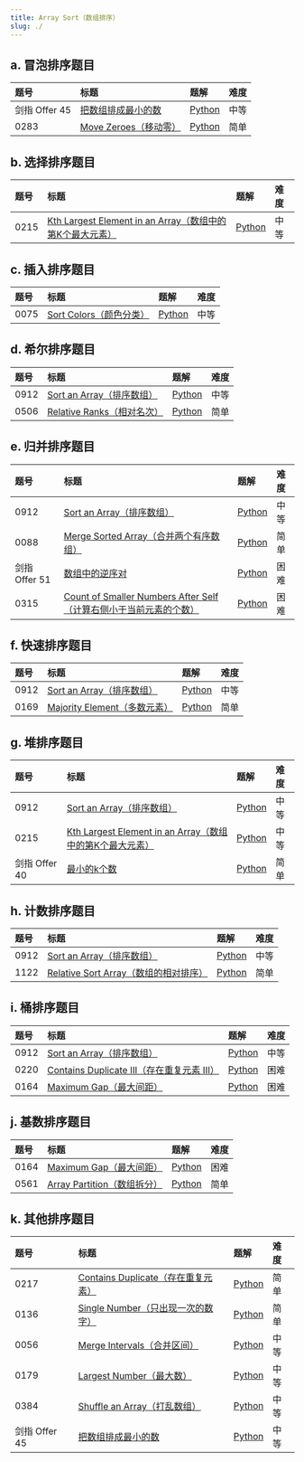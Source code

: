 ```yaml
---
title: Array Sort（数组排序）
slug: ./
---
```


## a. 冒泡排序题目

| 题号          | 标题                                 | 题解                                                                      | 难度 |
| :------------ | :----------------------------------- | :------------------------------------------------------------------------ | :--- |
| 剑指 Offer 45 | [把数组排成最小的数][bszpczxds]      | [Python](./01-Bubble-Sort/01-ba-shu-zu-pai-cheng-zui-xiao-de-shu-lcof.md) | 中等 |
| 0283          | [Move Zeroes（移动零）][move-zeroes] | [Python](./)                                                              | 简单 |

## b. 选择排序题目

| 题号 | 标题                                                                                        | 题解         | 难度 |
| :--- | :------------------------------------------------------------------------------------------ | :----------- | :--- |
| 0215 | [Kth Largest Element in an Array（数组中的第K个最大元素）][kth-largest-element-in-an-array] | [Python](./) | 中等 |

## c. 插入排序题目

| 题号 | 标题                                   | 题解         | 难度 |
| :--- | :------------------------------------- | :----------- | :--- |
| 0075 | [Sort Colors（颜色分类）][sort-colors] | [Python](./) | 中等 |

## d. 希尔排序题目

| 题号 | 标题                                         | 题解         | 难度 |
| :--- | :------------------------------------------- | :----------- | :--- |
| 0912 | [Sort an Array（排序数组）][sort-an-array]   | [Python](./) | 中等 |
| 0506 | [Relative Ranks（相对名次）][relative-ranks] | [Python](./) | 简单 |

## e. 归并排序题目

| 题号          | 标题                                                                                                     | 题解         | 难度 |
| :------------ | :------------------------------------------------------------------------------------------------------- | :----------- | :--- |
| 0912          | [Sort an Array（排序数组）][sort-an-array]                                                               | [Python](./) | 中等 |
| 0088          | [Merge Sorted Array（合并两个有序数组）][merge-sorted-array]                                             | [Python](./) | 简单 |
| 剑指 Offer 51 | [数组中的逆序对][szzdnxd]                                                                                | [Python](./) | 困难 |
| 0315          | [Count of Smaller Numbers After Self（计算右侧小于当前元素的个数）][count-of-smaller-numbers-after-self] | [Python](./) | 困难 |

## f. 快速排序题目

| 题号 | 标题                                             | 题解         | 难度 |
| :--- | :----------------------------------------------- | :----------- | :--- |
| 0912 | [Sort an Array（排序数组）][sort-an-array]       | [Python](./) | 中等 |
| 0169 | [Majority Element（多数元素）][majority-element] | [Python](./) | 简单 |

## g. 堆排序题目

| 题号          | 标题                                                                                        | 题解         | 难度 |
| :------------ | :------------------------------------------------------------------------------------------ | :----------- | :--- |
| 0912          | [Sort an Array（排序数组）][sort-an-array]                                                  | [Python](./) | 中等 |
| 0215          | [Kth Largest Element in an Array（数组中的第K个最大元素）][kth-largest-element-in-an-array] | [Python](./) | 中等 |
| 剑指 Offer 40 | [最小的k个数][zui-xiao-de-kge-shu-lcof]                                                     | [Python](./) | 简单 |

## h. 计数排序题目

| 题号 | 标题                                                         | 题解         | 难度 |
| :--- | :----------------------------------------------------------- | :----------- | :--- |
| 0912 | [Sort an Array（排序数组）][sort-an-array]                   | [Python](./) | 中等 |
| 1122 | [Relative Sort Array（数组的相对排序）][relative-sort-array] | [Python](./) | 简单 |

## i. 桶排序题目

| 题号 | 标题                                                                 | 题解         | 难度 |
| :--- | :------------------------------------------------------------------- | :----------- | :--- |
| 0912 | [Sort an Array（排序数组）][sort-an-array]                           | [Python](./) | 中等 |
| 0220 | [Contains Duplicate III（存在重复元素 III）][contains-duplicate-iii] | [Python](./) | 困难 |
| 0164 | [Maximum Gap（最大间距）][maximum-gap]                               | [Python](./) | 困难 |

## j. 基数排序题目

| 题号 | 标题                                           | 题解         | 难度 |
| :--- | :--------------------------------------------- | :----------- | :--- |
| 0164 | [Maximum Gap（最大间距）][maximum-gap]         | [Python](./) | 困难 |
| 0561 | [Array Partition（数组拆分）][array-partition] | [Python](./) | 简单 |

## k. 其他排序题目

| 题号          | 标题                                                     | 题解         | 难度 |
| :------------ | :------------------------------------------------------- | :----------- | :--- |
| 0217          | [Contains Duplicate（存在重复元素）][contains-duplicate] | [Python](./) | 简单 |
| 0136          | [Single Number（只出现一次的数字）][single-number]       | [Python](./) | 简单 |
| 0056          | [Merge Intervals（合并区间）][merge-intervals]           | [Python](./) | 中等 |
| 0179          | [Largest Number（最大数）][largest-number]               | [Python](./) | 中等 |
| 0384          | [Shuffle an Array（打乱数组）][shuffle-an-array]         | [Python](./) | 中等 |
| 剑指 Offer 45 | [把数组排成最小的数][bszpczxds]                          | [Python](./) | 中等 |

<!-- 冒泡排序题目 -->

[bszpczxds]: https://leetcode.cn/problems/ba-shu-zu-pai-cheng-zui-xiao-de-shu-lcof/
[move-zeroes]: https://leetcode.com/problems/move-zeroes/

<!-- 选择排序题目 -->

[kth-largest-element-in-an-array]: https://leetcode.com/problems/kth-largest-element-in-an-array/

<!-- 插入排序题目 -->

[sort-colors]: https://leetcode.com/problems/sort-colors/

<!-- 希尔排序题目 -->

[sort-an-array]: https://leetcode.com/problems/sort-an-array/
[relative-ranks]: https://leetcode.com/problems/relative-ranks/

<!-- 归并排序题目 -->

[sort-an-array]: https://leetcode.com/problems/sort-an-array/
[merge-sorted-array]: https://leetcode.com/problems/merge-sorted-array/
[szzdnxd]: https://leetcode.com/problems/shu-zu-zhong-de-ni-xu-dui-lcof/
[count-of-smaller-numbers-after-self]: https://leetcode.com/problems/count-of-smaller-numbers-after-self/

<!-- 快速排序题目 -->

[sort-an-array]: https://leetcode.com/problems/sort-an-array/
[majority-element]: https://leetcode.com/problems/majority-element/

<!-- 堆排序题目 -->

[sort-an-array]: https://leetcode.com/problems/sort-an-array/
[kth-largest-element-in-an-array]: https://leetcode.com/problems/kth-largest-element-in-an-array/
[zui-xiao-de-kge-shu-lcof]: https://leetcode.cn/problems/zui-xiao-de-kge-shu-lcof/

<!-- 计数排序题目 -->

[sort-an-array]: https://leetcode.com/problems/sort-an-array/
[relative-sort-array]: https://leetcode.com/problems/relative-sort-array/

<!-- 桶排序题目 -->

[sort-an-array]: https://leetcode.com/problems/sort-an-array/
[contains-duplicate-iii]: https://leetcode.com/problems/contains-duplicate-iii/
[maximum-gap]: https://leetcode.com/problems/maximum-gap/

<!-- 基数排序题目 -->

[maximum-gap]: https://leetcode.com/problems/maximum-gap/
[array-partition]: https://leetcode.com/problems/array-partition/

<!-- 其他排序题目 -->

[contains-duplicate]: https://leetcode.com/problems/contains-duplicate/
[single-number]: https://leetcode.com/problems/single-number/
[merge-intervals]: https://leetcode.com/problems/merge-intervals/
[largest-number]: https://leetcode.com/problems/largest-number/
[shuffle-an-array]: https://leetcode.com/problems/shuffle-an-array/
